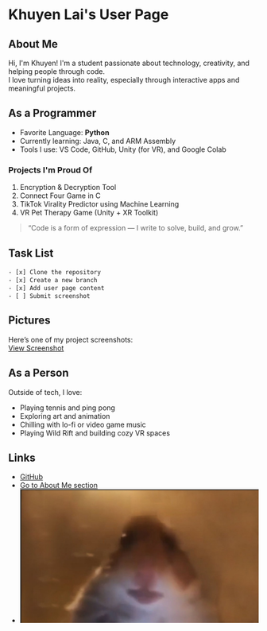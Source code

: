 # Khuyen Lai's User Page

## About Me
Hi, I'm Khuyen! I'm a student passionate about technology, creativity, and helping people through code.  
I love turning ideas into reality, especially through interactive apps and meaningful projects.

## As a Programmer
- Favorite Language: **Python**
- Currently learning: Java, C, and ARM Assembly
- Tools I use: VS Code, GitHub, Unity (for VR), and Google Colab

### Projects I'm Proud Of
1. Encryption & Decryption Tool
2. Connect Four Game in C
3. TikTok Virality Predictor using Machine Learning
4. VR Pet Therapy Game (Unity + XR Toolkit)

> “Code is a form of expression — I write to solve, build, and grow.”

## Task List
```
- [x] Clone the repository
- [x] Create a new branch
- [x] Add user page content
- [ ] Submit screenshot
```
## Pictures  
Here’s one of my project screenshots:  
[View Screenshot](screenshots/Screenshot%202025-04-08%20160940.png)

## As a Person
Outside of tech, I love:
- Playing tennis and ping pong  
- Exploring art and animation  
- Chilling with lo-fi or video game music  
- Playing Wild Rift and building cozy VR spaces

## Links
- [GitHub](https://github.com/khuyenlai)
- [Go to About Me section](#about-me)
- ![See this picture of a hamster](hamster.png)
